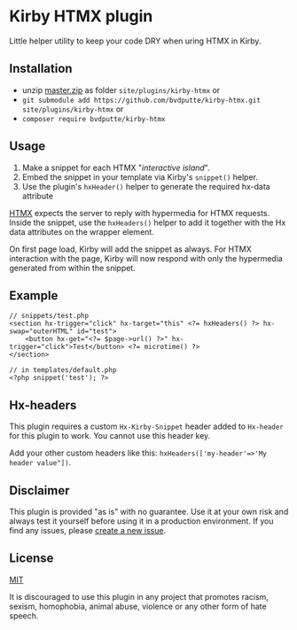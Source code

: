 # Kirby HTMX plugin

Little helper utility to keep your code DRY when uring HTMX in Kirby.

## Installation

- unzip [master.zip](https://github.com/bvdputte/kirby-htmx/archive/master.zip) as folder `site/plugins/kirby-htmx` or
- `git submodule add https://github.com/bvdputte/kirby-htmx.git site/plugins/kirby-htmx` or
- `composer require bvdputte/kirby-htmx`

## Usage

1. Make a snippet for each HTMX "_interactive island_".
2. Embed the snippet in your template via Kirby's `snippet()` helper.
3. Use the plugin's `hxHeader()` helper to generate the required hx-data attribute

[HTMX](https://htmx.org) expects the server to reply with hypermedia for HTMX requests.<br>
Inside the snippet, use the `hxHeaders()` helper to add it together with the Hx data attributes on the wrapper element.

On first page load, Kirby will add the snippet as always. For HTMX interaction with the page, Kirby will now respond with only the hypermedia generated from within the snippet.

## Example

```
// snippets/test.php
<section hx-trigger="click" hx-target="this" <?= hxHeaders() ?> hx-swap="outerHTML" id="test">
	<button hx-get="<?= $page->url() ?>" hx-trigger="click">Test</button> <?= microtime() ?>
</section>
```

```
// in templates/default.php
<?php snippet('test'); ?>
```

## Hx-headers

This plugin requires a custom `Hx-Kirby-Snippet` header added to `Hx-header` for this plugin to work.
You cannot use this header key.

Add your other custom headers like this: `hxHeaders(['my-header'=>'My header value"])`.

## Disclaimer

This plugin is provided "as is" with no guarantee. Use it at your own risk and always test it yourself before using it in a production environment. If you find any issues, please [create a new issue](https://github.com/bvdputte/kirby-htmx/issues/new).

## License

[MIT](https://opensource.org/licenses/MIT)

It is discouraged to use this plugin in any project that promotes racism, sexism, homophobia, animal abuse, violence or any other form of hate speech.
